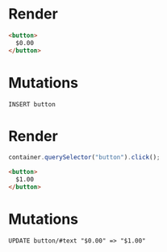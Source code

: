 # Render
```html
<button>
  $0.00
</button>
```

# Mutations
```
INSERT button
```

# Render
```js
container.querySelector("button").click();
```
```html
<button>
  $1.00
</button>
```

# Mutations
```
UPDATE button/#text "$0.00" => "$1.00"
```